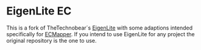 # EigenLite EC
This is a fork of TheTechnobear´s [EigenLite](https://github.com/TheTechnobear/EigenLite) 
with some adaptions intended specifically for [ECMapper](https://github.com/KaiDrange/ECMapper).
If you intend to use EigenLite for any project the original repository is the one to use.